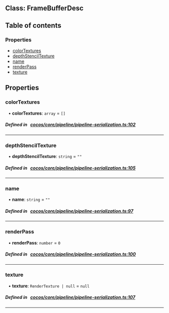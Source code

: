 
## Class: FrameBufferDesc





<div class="table-of-content">
<h2>Table of contents</h2>


### Properties

- [ colorTextures](#colorTextures)
- [ depthStencilTexture](#depthStencilTexture)
- [ name](#name)
- [ renderPass](#renderPass)
- [ texture](#texture)
</div>

## Properties


### colorTextures
<div style="margin-left: 10px;">




•  **colorTextures**:
`array`  = `[]`
</div>

##### Defined in &nbsp;   [cocos/core/pipeline/pipeline-serialization.ts:102](https://github.com/cocos-creator/engine/blob/c7bf6b8a9/cocos/core/pipeline/pipeline-serialization.ts#L102)&nbsp;


___


### depthStencilTexture
<div style="margin-left: 10px;">




•  **depthStencilTexture**:
`string`  = `""`
</div>

##### Defined in &nbsp;   [cocos/core/pipeline/pipeline-serialization.ts:105](https://github.com/cocos-creator/engine/blob/c7bf6b8a9/cocos/core/pipeline/pipeline-serialization.ts#L105)&nbsp;


___


### name
<div style="margin-left: 10px;">




•  **name**:
`string`  = `""`
</div>

##### Defined in &nbsp;   [cocos/core/pipeline/pipeline-serialization.ts:97](https://github.com/cocos-creator/engine/blob/c7bf6b8a9/cocos/core/pipeline/pipeline-serialization.ts#L97)&nbsp;


___


### renderPass
<div style="margin-left: 10px;">




•  **renderPass**:
`number`  = `0`
</div>

##### Defined in &nbsp;   [cocos/core/pipeline/pipeline-serialization.ts:100](https://github.com/cocos-creator/engine/blob/c7bf6b8a9/cocos/core/pipeline/pipeline-serialization.ts#L100)&nbsp;


___


### texture
<div style="margin-left: 10px;">




•  **texture**:
`RenderTexture | null`  = `null`
</div>

##### Defined in &nbsp;   [cocos/core/pipeline/pipeline-serialization.ts:107](https://github.com/cocos-creator/engine/blob/c7bf6b8a9/cocos/core/pipeline/pipeline-serialization.ts#L107)&nbsp;


___

<!---->



